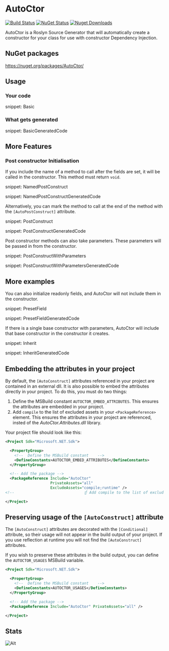 # AutoCtor

[![Build Status](https://img.shields.io/github/actions/workflow/status/distantcam/autoctor/build.yml)](https://github.com/distantcam/AutoCtor/actions/workflows/build.yml)
[![NuGet Status](https://img.shields.io/nuget/v/AutoCtor.svg)](https://www.nuget.org/packages/AutoCtor/)
[![Nuget Downloads](https://img.shields.io/nuget/dt/autoctor.svg)](https://www.nuget.org/packages/AutoCtor/)


AutoCtor is a Roslyn Source Generator that will automatically create a constructor for your class for use with constructor Dependency Injection.

## NuGet packages

https://nuget.org/packages/AutoCtor/

## Usage

### Your code

snippet: Basic

### What gets generated

snippet: BasicGeneratedCode

## More Features

### Post constructor Initialisation

If you include the name of a method to call after the fields are set, it will be called in the constructor. This method must return `void`.

snippet: NamedPostConstruct

snippet: NamedPostConstructGeneratedCode

Alternatively, you can mark the method to call at the end of the method with the `[AutoPostConstruct]` attribute.

snippet: PostConstruct

snippet: PostConstructGeneratedCode

Post constructor methods can also take parameters. These parameters will be passed in from the constructor.

snippet: PostConstructWithParameters

snippet: PostConstructWithParametersGeneratedCode

## More examples

You can also initialize readonly fields, and AutoCtor will not include them in the constructor.

snippet: PresetField

snippet: PresetFieldGeneratedCode

If there is a single base constructor with parameters, AutoCtor will include that base constructor in the constructor it creates.

snippet: Inherit

snippet: InheritGeneratedCode

## Embedding the attributes in your project

By default, the `[AutoConstruct]` attributes referenced in your project are contained in an external dll. It is also possible to embed the attributes directly in your project. To do this, you must do two things:

1. Define the MSBuild constant `AUTOCTOR_EMBED_ATTRIBUTES`. This ensures the attributes are embedded in your project.
2. Add `compile` to the list of excluded assets in your `<PackageReference>` element. This ensures the attributes in your project are referenced, insted of the _AutoCtor.Attributes.dll_ library.

Your project file should look like this:

```xml
<Project Sdk="Microsoft.NET.Sdk">

  <PropertyGroup>
    <!--  Define the MSBuild constant    -->
    <DefineConstants>AUTOCTOR_EMBED_ATTRIBUTES</DefineConstants>
  </PropertyGroup>

  <!-- Add the package -->
  <PackageReference Include="AutoCtor"
                    PrivateAssets="all"
                    ExcludeAssets="compile;runtime" />
<!--                               ☝ Add compile to the list of excluded assets. -->

</Project>
```

## Preserving usage of the `[AutoConstruct]` attribute

The `[AutoConstruct]` attributes are decorated with the `[Conditional]` attribute, so their usage will not appear in the build output of your project. If you use reflection at runtime you will not find the `[AutoConstruct]` attributes.

If you wish to preserve these attributes in the build output, you can define the `AUTOCTOR_USAGES` MSBuild variable.

```xml
<Project Sdk="Microsoft.NET.Sdk">

  <PropertyGroup>
    <!--  Define the MSBuild constant    -->
    <DefineConstants>AUTOCTOR_USAGES</DefineConstants>
  </PropertyGroup>

  <!-- Add the package -->
  <PackageReference Include="AutoCtor" PrivateAssets="all" />

</Project>
```

## Stats

![Alt](https://repobeats.axiom.co/api/embed/8d02b2c004a5f958b4365abad3d4d1882dca200f.svg "Repobeats analytics image")
